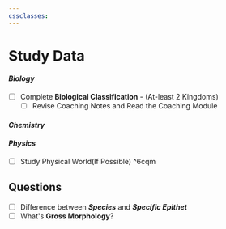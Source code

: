 ```yaml
---
cssclasses: 
---
```

# **Study Data**

#### ***Biology***
- [ ] Complete **Biological Classification** - (At-least 2 Kingdoms) 
	- [ ] Revise Coaching Notes and Read the Coaching Module 
#### ***Chemistry***

#### ***Physics***
- [ ] Study Physical World(If Possible) ^6cqm
## **Questions**
- [ ] Difference between ***Species*** and ***Specific Epithet***
- [ ] What's **Gross Morphology**?